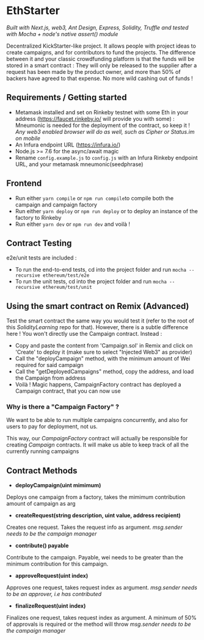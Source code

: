 # EthStarter
_Built with Next.js, web3, Ant Design, Express, Solidity, Truffle and tested with Mocha + node's native assert() module_

Decentralized KickStarter-like project. It allows people with project ideas to create campaigns, and for contributors to fund the projects. The difference between it and your classic crowdfunding platform is that the funds will be stored in a smart contract : 
They will only be released to the supplier after a request has been made by the product owner, and more than 50% of backers have agreed to that expense. No more wild cashing out of funds !



## Requirements / Getting started 

- Metamask installed and set on Rinkeby testnet with some Eth in your address (https://faucet.rinkeby.io/ will provide you with some) :
Mneumonic is needed for the deployment of the contract, so keep it ! 
_Any web3 enabled browser will do as well, such as Cipher or Status.im on mobile_
- An Infura endpoint URL (https://infura.io/)
- Node.js >= 7.6 for the async/await magic
- Rename `config.example.js` to `config.js` with an Infura Rinkeby endpoint URL, and your metamask mneumonic(seedphrase)

## Frontend

- Run either `yarn compile` or `npm run compile`to compile both the campaign and campaign factory
- Run either `yarn deploy` or `npm run deploy` or to deploy an instance of the factory to Rinkeby
- Run either `yarn dev` or `npm run dev` and voilà !

## Contract Testing

e2e/unit tests are included :

- To run the end-to-end tests, cd into the project folder and run `mocha --recursive ethereum/test/e2e`
- To run the unit tests, cd into the project folder and run `mocha --recursive ethereum/test/unit`

## Using the smart contract on Remix (Advanced)

Test the smart contract the same way you would test it (refer to the root of this _SolidityLearning_ repo for that).
However, there is a subtle difference here ! You won't directly use the Campaign contract. Instead : 

- Copy and paste the content from 'Campaign.sol' in Remix and click on 'Create' to deploy it (make sure to select "Injected Web3" as provider)
- Call the "deployCampaign" method, with the minimum amount of Wei required for said campaign
- Call the "getDeployedCampaigns" method, copy the address, and load the Campaign from address
- Voilà ! Magic happens, CampaignFactory contract has deployed a Campaign contract, that you can now use

### Why is there a "Campaign Factory" ?

We want to be able to run multiple campaigns concurrently, and also for users to pay for deployment, not us. 

This way, our _CampaignFactory_ contract will actually be responsible for creating _Campaign_ contracts. 
It will make us able to keep track of all the currently running campaigns

## Contract Methods 

- **deployCampaign(uint mimimum)**

Deploys one campaign from a factory, takes the mimimum contribution amount of campaign as arg

- **createRequest(string description, uint value, address recipient)**

Creates one request. Takes the request info as argument. 
_msg.sender needs to be the campaign manager_

- **contribute() payable**

Contribute to the campaign. Payable, wei needs to be greater than the minimum contribution for this campaign.

- **approveRequest(uint index)**

Approves one request, takes request index as argument. 
_msg.sender needs to be an approver, i.e has contributed_

- **finalizeRequest(uint index)**

Finalizes one request, takes request index as argument. 
A minimum of 50% of approvals is required or the method will throw
_msg.sender needs to be the campaign manager_ 

